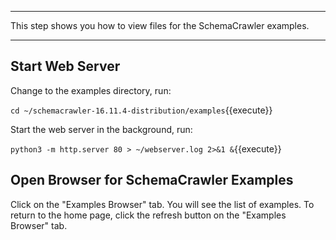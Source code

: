 -----

This step shows you how to view files for the SchemaCrawler examples.

-----

## Start Web Server

Change to the examples directory, run:

`cd ~/schemacrawler-16.11.4-distribution/examples`{{execute}}

Start the web server in the background, run:

`python3 -m http.server 80 > ~/webserver.log 2>&1 &`{{execute}}

## Open Browser for SchemaCrawler Examples

Click on the "Examples Browser" tab. You will see the list of examples. To return to the home page, click the refresh button on the "Examples Browser" tab.

